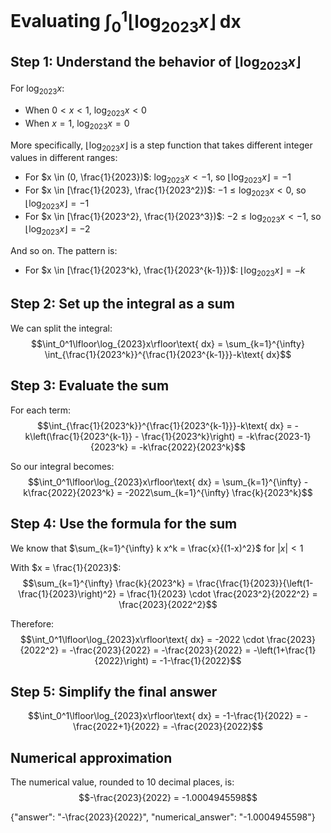 # Evaluating $\int_0^1\lfloor\log_{2023}x\rfloor\text{ dx}$

## Step 1: Understand the behavior of $\lfloor\log_{2023}x\rfloor$

For $\log_{2023}x$:
- When $0 < x < 1$, $\log_{2023}x < 0$
- When $x = 1$, $\log_{2023}x = 0$

More specifically, $\lfloor\log_{2023}x\rfloor$ is a step function that takes different integer values in different ranges:

- For $x \in (0, \frac{1}{2023})$: $\log_{2023}x < -1$, so $\lfloor\log_{2023}x\rfloor = -1$
- For $x \in [\frac{1}{2023}, \frac{1}{2023^2})$: $-1 \leq \log_{2023}x < 0$, so $\lfloor\log_{2023}x\rfloor = -1$
- For $x \in [\frac{1}{2023^2}, \frac{1}{2023^3})$: $-2 \leq \log_{2023}x < -1$, so $\lfloor\log_{2023}x\rfloor = -2$

And so on. The pattern is:
- For $x \in [\frac{1}{2023^k}, \frac{1}{2023^{k-1}})$: $\lfloor\log_{2023}x\rfloor = -k$

## Step 2: Set up the integral as a sum

We can split the integral:
$$\int_0^1\lfloor\log_{2023}x\rfloor\text{ dx} = \sum_{k=1}^{\infty} \int_{\frac{1}{2023^k}}^{\frac{1}{2023^{k-1}}}-k\text{ dx}$$

## Step 3: Evaluate the sum

For each term:
$$\int_{\frac{1}{2023^k}}^{\frac{1}{2023^{k-1}}}-k\text{ dx} = -k\left(\frac{1}{2023^{k-1}} - \frac{1}{2023^k}\right) = -k\frac{2023-1}{2023^k} = -k\frac{2022}{2023^k}$$

So our integral becomes:
$$\int_0^1\lfloor\log_{2023}x\rfloor\text{ dx} = \sum_{k=1}^{\infty} -k\frac{2022}{2023^k} = -2022\sum_{k=1}^{\infty} \frac{k}{2023^k}$$

## Step 4: Use the formula for the sum

We know that $\sum_{k=1}^{\infty} k x^k = \frac{x}{(1-x)^2}$ for $|x| < 1$

With $x = \frac{1}{2023}$:
$$\sum_{k=1}^{\infty} \frac{k}{2023^k} = \frac{\frac{1}{2023}}{\left(1-\frac{1}{2023}\right)^2} = \frac{1}{2023} \cdot \frac{2023^2}{2022^2} = \frac{2023}{2022^2}$$

Therefore:
$$\int_0^1\lfloor\log_{2023}x\rfloor\text{ dx} = -2022 \cdot \frac{2023}{2022^2} = -\frac{2023}{2022} = -\frac{2023}{2022} = -\left(1+\frac{1}{2022}\right) = -1-\frac{1}{2022}$$

## Step 5: Simplify the final answer

$$\int_0^1\lfloor\log_{2023}x\rfloor\text{ dx} = -1-\frac{1}{2022} = -\frac{2022+1}{2022} = -\frac{2023}{2022}$$

## Numerical approximation
The numerical value, rounded to 10 decimal places, is:
$$-\frac{2023}{2022} = -1.0004945598$$

{"answer": "-\\frac{2023}{2022}", "numerical_answer": "-1.0004945598"}